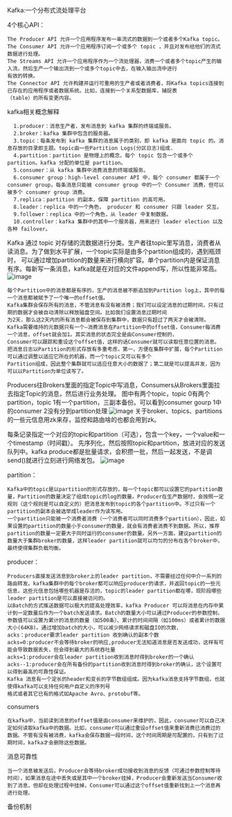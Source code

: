 Kafka:一个分布式流处理平台

4个核心API：

    The Producer API 允许一个应用程序发布一串流式的数据到一个或者多个Kafka topic。 
    The Consumer API 允许一个应用程序订阅一个或多个 topic ，并且对发布给他们的流式数据进行处理。 
    The Streams API 允许一个应用程序作为一个流处理器，消费一个或者多个topic产生的输入流，然后生产一个输出流到一个或多个topic中去，在输入输出流中进行
    有效的转换。 
    The Connector API 允许构建并运行可重用的生产者或者消费者，将Kafka topics连接到已存在的应用程序或者数据系统。比如，连接到一个关系型数据库，捕捉表
    （table）的所有变更内容。
    
kafka相关概念解释

      1.producer：消息生产者，发布消息到 kafka 集群的终端或服务。
      2.broker：kafka 集群中包含的服务器。
      3.topic：每条发布到 kafka 集群的消息属于的类别，即 kafka 是面向 topic 的。消息存放的目录即主题。topic由一些Partition Logs(分区日志)组成.
      4.partition：partition 是物理上的概念，每个 topic 包含一个或多个 partition。kafka 分配的单位是 partition。
      5.consumer：从 kafka 集群中消费消息的终端或服务。
      6.consumer group：high-level consumer API 中，每个 consumer 都属于一个 consumer group，每条消息只能被 consumer group 中的一个 Consumer 消费，但可以被多个 consumer group 消费。
      7.replica：partition 的副本，保障 partition 的高可用。
      8.leader：replica 中的一个角色， producer 和 consumer 只跟 leader 交互。
      9.follower：replica 中的一个角色，从 leader 中复制数据。
      10.controller：kafka 集群中的其中一个服务器，用来进行 leader election 以及 各种 failover。

Kafka 通过 topic 对存储的流数据进行分类。生产者往topic里写消息，消费者从读消息。为了做到水平扩展，一个topic实际是由多个partition组成的，遇到瓶颈时，
可以通过增加partition的数量来进行横向扩容。单个partition内是保证消息有序。每新写一条消息，kafka就是在对应的文件append写，所以性能非常高。
![image](https://github.com/itsohorriblela/Hadoop-Diary/blob/master/images/kafkaconstruct.png)
    
    每个Partition中的消息都是有序的，生产的消息被不断追加到Partition log上，其中的每一个消息都被赋予了一个唯一的offset值。 
    Kafka集群会保存所有的消息，不管消息有没有被消费；我们可以设定消息的过期时间，只有过期的数据才会被自动清除以释放磁盘空间。比如我们设置消息过期时间
    为2天，那么这2天内的所有消息都会被保存到集群中，数据只有超过了两天才会被清除。 
    Kafka需要维持的元数据只有一个–消费消息在Partition中的offset值，Consumer每消费一个消息，offset就会加1。其实消息的状态完全是由Consumer控制的，
    Consumer可以跟踪和重设这个offset值，这样的话Consumer就可以读取任意位置的消息。 
    把消息日志以Partition的形式存放有多重考虑，第一，方便在集群中扩展，每个Partition可以通过调整以适应它所在的机器，而一个topic又可以有多个
    Partition组成，因此整个集群就可以适应任意大小的数据了；第二就是可以提高并发，因为可以以Partition为单位读写了。
    
   Producers往Brokers里面的指定Topic中写消息，Consumers从Brokers里面拉去指定Topic的消息，然后进行业务处理。
   图中有两个topic，topic 0有两个partition，topic 1有一个partition，三副本备份。可以看到consumer gourp 1中的consumer 2没有分到partition处理
![image](https://github.com/itsohorriblela/Hadoop-Diary/blob/master/images/kafkadataflow.png)
   关于broker、topics、partitions的一些元信息用zk来存，监控和路由啥的也都会用到zk。
   
每条记录指定一个对应的topic和partition（可选），包含一个key，一个value和一个timestamp（时间戳）。 先序列化，然后按照topic和partition，放进对应的发送
队列中。kafka produce都是批量请求，会积攒一批，然后一起发送，不是调send()就进行立刻进行网络发包。
![image](https://github.com/itsohorriblela/Hadoop-Diary/blob/master/images/kafkaproductflow.png)

partition：

    Kafka中的topic是以partition的形式存放的，每一个topic都可以设置它的partition数量，Partition的数量决定了组成topic的log的数量。Producer在生产数据时，会按照一定规则（这个规则是可以自定义的）把消息发布到topic的各个partition中。不过只有一个partition的副本会被选举成leader作为读写用。 
    一个partition只能被一个消费者消费（一个消费者可以同时消费多个partition），因此，如果设置的partition的数量小于consumer的数量，就会有消费者消费不到数据。所以，推荐partition的数量一定要大于同时运行的consumer的数量。另外一方面，建议partition的数量大于集群broker的数量，这样leader partition就可以均匀的分布在各个broker中，最终使得集群负载均衡。

producer：

    Producers直接发送消息到broker上的leader partition，不需要经过任何中介一系列的路由转发。kafka集群中的每个broker都可以响应producer的请求，并返回topic的一些元信息，这些元信息包括哪些机器是存活的，topic的leader partition都在哪，现阶段哪些leader partition是可以直接被访问的。 
    以Batch的方式推送数据可以极大的提高处理效率，kafka Producer 可以将消息在内存中累计到一定数量后作为一个batch发送请求。Batch的数量大小可以通过Producer的参数控制，参数值可以设置为累计的消息的数量（如500条）、累计的时间间隔（如100ms）或者累计的数据大小(64KB)。通过增加batch的大小，可以减少网络请求和磁盘IO的次数，
    acks：producer要求leader partition 收到确认的副本个数
    acks=0:producer不会等待broker的响应,producer无法知道消息是否发送成功，这样有可能会导致数据丢失，但会得到最大的系统吞吐量
    acks=1:producer会在leader partition收到消息时得到broker的一个确认
    acks--1:producer会在所有备份的partition收到消息时得到broker的确认，这个设置可以得到最高的可靠性保证。 
    Kafka 消息有一个定长的header和变长的字节数组组成。因为kafka消息支持字节数组，也就使得kafka可以支持任何用户自定义的序列号
    格式或者其它已有的格式如Apache Avro、protobuf等。
 
 consumers
 
    在kafka中，当前读到消息的offset值是由consumer来维护的，因此，consumer可以自己决定如何读取kafka中的数据。比如，consumer可以通过重设offset值来重新消费已消费过的数据。不管有没有被消费，kafka会保存数据一段时间，这个时间周期是可配置的，只有到了过期时间，kafka才会删除这些数据。 
 
 消息可靠性
 
    当一个消息被发送后，Producer会等待broker成功接收到消息的反馈（可通过参数控制等待时间），如果消息在途中丢失或是其中一个broker挂掉，Producer会重新发送当Consumer收到了消息，但却在处理过程中挂掉，Consumer可以通过这个offset值重新找到上一个消息再进行处理。
    
备份机制

